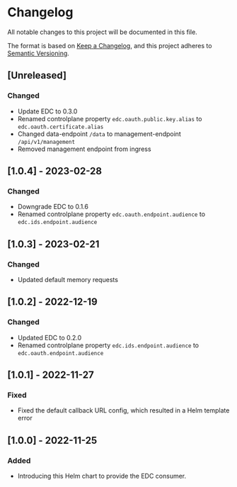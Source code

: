 # Changelog
All notable changes to this project will be documented in this file.

The format is based on [Keep a Changelog](https://keepachangelog.com/en/1.0.0/),
and this project adheres to [Semantic Versioning](https://semver.org/spec/v2.0.0.html).

## [Unreleased]
### Changed
- Update EDC to 0.3.0
- Renamed controlplane property `edc.oauth.public.key.alias` to `edc.oauth.certificate.alias`
- Changed data-endpoint `/data` to management-endpoint `/api/v1/management`
- Removed management endpoint from ingress

## [1.0.4] - 2023-02-28
### Changed
- Downgrade EDC to 0.1.6
- Renamed controlplane property `edc.oauth.endpoint.audience` to `edc.ids.endpoint.audience`

## [1.0.3] - 2023-02-21
### Changed
- Updated default memory requests

## [1.0.2] - 2022-12-19
### Changed
- Updated EDC to 0.2.0
- Renamed controlplane property `edc.ids.endpoint.audience` to `edc.oauth.endpoint.audience`

## [1.0.1] - 2022-11-27
### Fixed
- Fixed the default callback URL config, which resulted in a Helm template error


## [1.0.0] - 2022-11-25
### Added
- Introducing this Helm chart to provide the EDC consumer.

